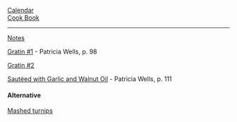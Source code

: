 [Calendar](https://github.com/vmsmith/EDT/blob/master/calendar.md)  
[Cook Book](https://github.com/vmsmith/CookBook/blob/master/README.md)  

-----  

[Notes](https://github.com/vmsmith/CookBook/blob/master/notes.md)  

[Gratin #1](https://github.com/vmsmith/CookBook/blob/master/potatoes_gratin1.md) - Patricia Wells, p. 98    

[Gratin #2]() 

[Sautéed with Garlic and Walnut Oil]() - Patricia Wells, p. 111  

#### Alternative  

[Mashed turnips](https://github.com/vmsmith/CookBook/blob/master/veg_turnips_mashed.md)   
